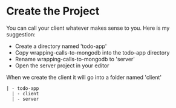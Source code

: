 # Create the Project

You can call your client whatever makes sense to you. Here is my suggestion:

- Create a directory named 'todo-app'
- Copy wrapping-calls-to-mongodb into the todo-app directory
- Rename wrapping-calls-to-mongodb to 'server'
- Open the server project in your editor

When we create the client it will go into a folder named 'client'

```console
| - todo-app
  | - client
  | - server
```
